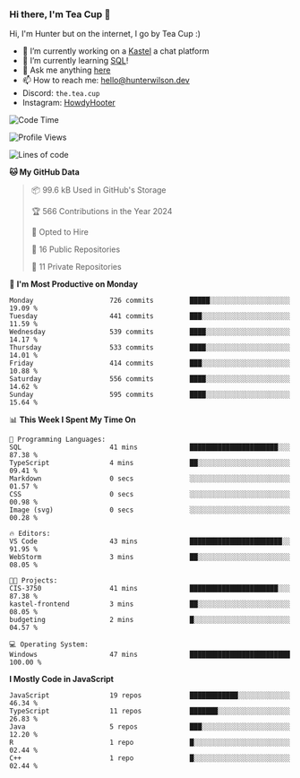 ### Hi there, I'm Tea Cup 👋 

Hi, I'm Hunter but on the internet, I go by Tea Cup :)

- 🔭 I’m currently working on a [Kastel](https://github.com/KastelApp) a chat platform
- 🌱 I’m currently learning [SQL](https://github.com/TheTeaCup/CIS-3750)!
- 💬 Ask me anything [here](https://github.com/TheTeaCup/TheTeaCup/issues)
- 📫 How to reach me: [hello@hunterwilson.dev](mailto:hello@hunterwilson.dev)
- Discord: `the.tea.cup`
- Instagram: [HowdyHooter](https://instagram.com/HowdyHooter)

<!--START_SECTION:waka-->
![Code Time](http://img.shields.io/badge/Code%20Time-593%20hrs%2040%20mins-blue)

![Profile Views](http://img.shields.io/badge/Profile%20Views-4-blue)

![Lines of code](https://img.shields.io/badge/From%20Hello%20World%20I%27ve%20Written-1.4%20million%20lines%20of%20code-blue)

**🐱 My GitHub Data** 

> 📦 99.6 kB Used in GitHub's Storage 
 > 
> 🏆 566 Contributions in the Year 2024
 > 
> 💼 Opted to Hire
 > 
> 📜 16 Public Repositories 
 > 
> 🔑 11 Private Repositories 
 > 
📅 **I'm Most Productive on Monday** 

```text
Monday                   726 commits         █████░░░░░░░░░░░░░░░░░░░░   19.09 % 
Tuesday                  441 commits         ███░░░░░░░░░░░░░░░░░░░░░░   11.59 % 
Wednesday                539 commits         ████░░░░░░░░░░░░░░░░░░░░░   14.17 % 
Thursday                 533 commits         ████░░░░░░░░░░░░░░░░░░░░░   14.01 % 
Friday                   414 commits         ███░░░░░░░░░░░░░░░░░░░░░░   10.88 % 
Saturday                 556 commits         ████░░░░░░░░░░░░░░░░░░░░░   14.62 % 
Sunday                   595 commits         ████░░░░░░░░░░░░░░░░░░░░░   15.64 % 
```


📊 **This Week I Spent My Time On** 

```text
💬 Programming Languages: 
SQL                      41 mins             ██████████████████████░░░   87.38 % 
TypeScript               4 mins              ██░░░░░░░░░░░░░░░░░░░░░░░   09.41 % 
Markdown                 0 secs              ░░░░░░░░░░░░░░░░░░░░░░░░░   01.57 % 
CSS                      0 secs              ░░░░░░░░░░░░░░░░░░░░░░░░░   00.98 % 
Image (svg)              0 secs              ░░░░░░░░░░░░░░░░░░░░░░░░░   00.28 % 

🔥 Editors: 
VS Code                  43 mins             ███████████████████████░░   91.95 % 
WebStorm                 3 mins              ██░░░░░░░░░░░░░░░░░░░░░░░   08.05 % 

🐱‍💻 Projects: 
CIS-3750                 41 mins             ██████████████████████░░░   87.38 % 
kastel-frontend          3 mins              ██░░░░░░░░░░░░░░░░░░░░░░░   08.05 % 
budgeting                2 mins              █░░░░░░░░░░░░░░░░░░░░░░░░   04.57 % 

💻 Operating System: 
Windows                  47 mins             █████████████████████████   100.00 % 
```

**I Mostly Code in JavaScript** 

```text
JavaScript               19 repos            ████████████░░░░░░░░░░░░░   46.34 % 
TypeScript               11 repos            ███████░░░░░░░░░░░░░░░░░░   26.83 % 
Java                     5 repos             ███░░░░░░░░░░░░░░░░░░░░░░   12.20 % 
R                        1 repo              █░░░░░░░░░░░░░░░░░░░░░░░░   02.44 % 
C++                      1 repo              █░░░░░░░░░░░░░░░░░░░░░░░░   02.44 % 
```




<!--END_SECTION:waka-->
